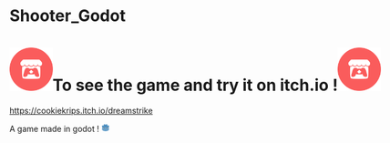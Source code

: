 # Shooter_Godot

<h1 style="width:500%;"><img style="width:3%;"  src="./svgviewer-output (1).svg" alt="Itch.io icon" />To see the game and try it on itch.io !<img style="width:3%;"  src="./svgviewer-output (1).svg" alt="Itch.io icon" /></h1>

https://cookiekrips.itch.io/dreamstrike

A game made in godot ! <img style="width:3%;"  src="./svgviewer-output (2).svg" alt="Itch.io icon" />

